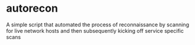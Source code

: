 # autorecon
A simple script that automated the process of reconnaissance by scanning for live network hosts and then subsequently kicking off service specific scans
